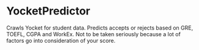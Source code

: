# YocketPredictor
Crawls Yocket for student data. Predicts accepts or rejects based on GRE, TOEFL, CGPA and WorkEx. Not to be taken seriously because a lot of factors go into consideration of your score.
